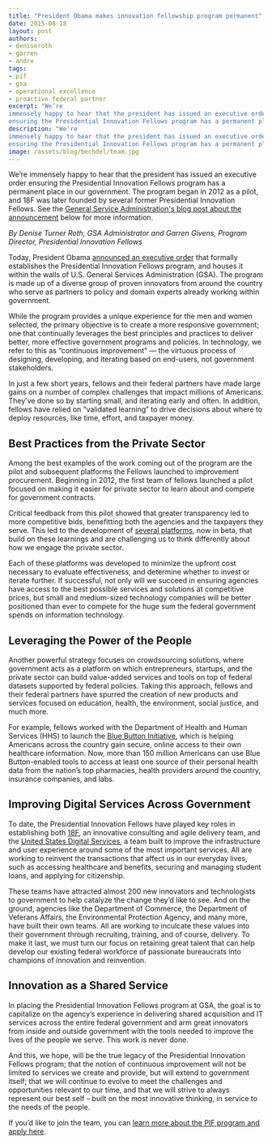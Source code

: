 ```yaml
---
title: "President Obama makes innovation fellowship program permanent"
date: 2015-08-18
layout: post
authors:
- deniseroth
- garren
- andre
tags:
- pif
- gsa
- operational excellence
- proactive federal partner
excerpt: "We’re
immensely happy to hear that the president has issued an executive order
ensuring the Presidential Innovation Fellows program has a permanent place in our government."
description: "We’re
immensely happy to hear that the president has issued an executive order
ensuring the Presidential Innovation Fellows program has a permanent place in our government."
image: /assets/blog/bechdel/team.jpg
---
```


We’re immensely happy to hear that the president has issued an executive order
ensuring the Presidential Innovation Fellows program has a permanent place in our government. The program began in 2012 as a pilot, and 18F was later founded by several former Presidential Innovation Fellows.
See the [General Service Administration's blog post about the announcement](http://gsablogs.gsa.gov/gsablog/2015/08/17/creating-a-culture-of-lasting-innovation-continuous-improvement/) below for more information.

>
*By Denise Turner Roth, GSA Administrator and Garren Givens, Program
Director, Presidential Innovation Fellows*
>
Today, President Obama [announced an executive
order](https://medium.com/@WhiteHouse/meet-the-presidential-innovation-fellows-194dec20442b)
that formally establishes the Presidential Innovation Fellows program,
and houses it within the walls of U.S. General Services Administration
(GSA). The program is made up of a diverse group of proven innovators
from around the country who serve as partners to policy and domain
experts already working within government.
>
While the program provides a unique experience for the men and women
selected, the primary objective is to create a more responsive
government; one that continually leverages the best principles and
practices to deliver better, more effective government programs and
policies. In technology, we refer to this as “continuous improvement” —
the virtuous process of designing, developing, and iterating based on
end-users, not government stakeholders.
>
In just a few short years, fellows and their federal partners have made
large gains on a number of complex challenges that impact millions of
Americans. They’ve done so by starting small, and iterating early and
often. In addition, fellows have relied on “validated learning” to drive
decisions about where to deploy resources, like time, effort, and
taxpayer money.
## Best Practices from the Private Sector
>
Among the best examples of the work coming out of the program are the
pilot and subsequent platforms the Fellows launched to improvement
procurement. Beginning in 2012, the first team of fellows launched a
pilot focused on making it easier for private sector to learn about and
compete for government contracts.
>
Critical feedback from this pilot showed that greater transparency led
to more competitive bids, benefitting both the agencies and the
taxpayers they serve. This led to the development of [several
platforms](https://18f.gsa.gov/rfpez/), now in beta, that build on these
learnings and are challenging us to think differently about how we
engage the private sector.
>
Each of these platforms was developed to minimize the upfront cost
necessary to evaluate effectiveness, and determine whether to invest or
iterate further. If successful, not only will we succeed in ensuring
agencies have access to the best possible services and solutions at
competitive prices, but small and medium-sized technology companies will
be better positioned than ever to compete for the huge sum the federal
government spends on information technology.
## Leveraging the Power of the People
>
Another powerful strategy focuses on crowdsourcing solutions, where
government acts as a platform on which entrepreneurs, startups, and the
private sector can build value-added services and tools on top of
federal datasets supported by federal policies. Taking this approach,
fellows and their federal partners have spurred the creation of new
products and services focused on education, health, the environment,
social justice, and much more.
>
For example, fellows worked with the Department of Health and Human
Services (HHS) to launch the [Blue Button
Initiative](http://www.healthit.gov/patients-families/blue-button/about-blue-button),
which is helping Americans across the country gain secure, online access
to their own healthcare information. Now, more than 150 million
Americans can use Blue Button-enabled tools to access at least one
source of their personal health data from the nation’s top pharmacies,
health providers around the country, insurance companies, and labs.
## Improving Digital Services Across Government
>
To date, the Presidential Innovation Fellows have played key roles in
establishing both [18F](https://18f.gsa.gov/), an innovative consulting
and agile delivery team, and the [United States Digital
Services](https://www.whitehouse.gov/digital/united-states-digital-service),
a team built to improve the infrastructure and user experience around
some of the most important services. All are working to reinvent the
transactions that affect us in our everyday lives, such as accessing
healthcare and benefits, securing and managing student loans, and
applying for citizenship.
>
These teams have attracted almost 200 new innovators and technologists
to government to help catalyze the change they’d like to see. And on the
ground, agencies like the Department of Commerce, the Department of
Veterans Affairs, the Environmental Protection Agency, and many more,
have built their own teams. All are working to inculcate these values
into their government through recruiting, training, and of course,
delivery. To make it last, we must turn our focus on retaining great
talent that can help develop our existing federal workforce of
passionate bureaucrats into champions of innovation and reinvention.
## Innovation as a Shared Service
>
In placing the Presidential Innovation Fellows program at GSA, the goal
is to capitalize on the agency’s experience in delivering shared
acquisition and IT services across the entire federal government and arm
great innovators from inside and outside government with the tools
needed to improve the lives of the people we serve. This work is never
done.
>
And this, we hope, will be the true legacy of the Presidential
Innovation Fellows program; that the notion of continuous improvement
will not be limited to services we create and provide, but will extend
to government itself; that we will continue to evolve to meet the
challenges and opportunities relevant to our time, and that we will
strive to always represent our best self – built on the most innovative
thinking, in service to the needs of the people.

If you’d like to join the team, you can [learn more about the PIF
program and apply here](https://presidentialinnovationfellows.gov/).
